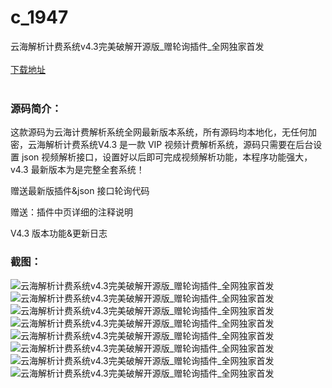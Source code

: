 # c_1947
云海解析计费系统v4.3完美破解开源版_赠轮询插件_全网独家首发
<br/></br>
[下载地址](https://www.uuid2.com/1947.html "下载地址")
<br/></br>
<h3>源码简介：</h3>
<p>这款源码为云海计费解析系统全网最新版本系统，所有源码均本地化，无任何加密，云海解析计费系统V4.3 是一款 VIP 视频计费解析系统，源码只需要在后台设置 json 视频解析接口，设置好以后即可完成视频解析功能，本程序功能强大，v4.3 最新版本为是完整全套系统！<p>
<p>赠送最新版插件&json 接口轮询代码<p>
<p>赠送：插件中页详细的注释说明<p>
<p>V4.3 版本功能&更新日志<p>
<h3>截图：</h3>
<img src="https://www.uuid2.com/wp-content/uploads/img/uimage/67291643274093.png" alt="云海解析计费系统v4.3完美破解开源版_赠轮询插件_全网独家首发"><img src="https://www.uuid2.com/wp-content/uploads/img/uimage/23431643274095.png" alt="云海解析计费系统v4.3完美破解开源版_赠轮询插件_全网独家首发"><img src="https://www.uuid2.com/wp-content/uploads/img/uimage/79121643274097.png" alt="云海解析计费系统v4.3完美破解开源版_赠轮询插件_全网独家首发"><img src="https://www.uuid2.com/wp-content/uploads/img/uimage/41211643274098.png" alt="云海解析计费系统v4.3完美破解开源版_赠轮询插件_全网独家首发"><img src="https://www.uuid2.com/wp-content/uploads/img/uimage/48861643274100.png" alt="云海解析计费系统v4.3完美破解开源版_赠轮询插件_全网独家首发"><img src="https://www.uuid2.com/wp-content/uploads/img/uimage/53811643274102.png" alt="云海解析计费系统v4.3完美破解开源版_赠轮询插件_全网独家首发"><img src="https://www.uuid2.com/wp-content/uploads/img/uimage/70411643274103.png" alt="云海解析计费系统v4.3完美破解开源版_赠轮询插件_全网独家首发"><img src="https://www.uuid2.com/wp-content/uploads/img/uimage/39391643274104.png" alt="云海解析计费系统v4.3完美破解开源版_赠轮询插件_全网独家首发">
